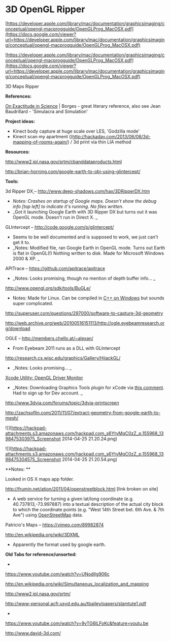 # 3D OpenGL Ripper 

[](https://developer.apple.com/library/mac/documentation/graphicsimaging/conceptual/opengl-macprogguide/OpenGLProg_MacOSX.pdf)[https://developer.apple.com/library/mac/documentation/graphicsimaging/conceptual/opengl-macprogguide/OpenGLProg_MacOSX.pdf](https://docs.google.com/viewer?url=https://developer.apple.com/library/mac/documentation/graphicsimaging/conceptual/opengl-macprogguide/OpenGLProg_MacOSX.pdf)

[](https://developer.apple.com/library/mac/documentation/graphicsimaging/conceptual/opengl-macprogguide/OpenGLProg_MacOSX.pdf)[https://developer.apple.com/library/mac/documentation/graphicsimaging/conceptual/opengl-macprogguide/OpenGLProg_MacOSX.pdf](https://docs.google.com/viewer?url=https://developer.apple.com/library/mac/documentation/graphicsimaging/conceptual/opengl-macprogguide/OpenGLProg_MacOSX.pdf)

3D Maps Ripper

**References:**

[On Exactitude in Science](https://docs.google.com/viewer?url=http://www.sccs.swarthmore.edu/users/08/bblonder/phys120/docs/borges.pdf) | Borges - great literary reference, also see Jean Baudrillard - 'Simulacra and Simulation'

**Project ideas:**

*   Kinect body capture at huge scale over LES, 'Godzilla mode'
*   Kinect scan my apartment ([](http://hackaday.com/2013/06/08/3d-mapping-of-rooms-again/))http://hackaday.com/2013/06/08/3d-mapping-of-rooms-again/) / 3d print via thin LIA method 

**Resources:**

[](http://www2.jpl.nasa.gov/srtm/cbanddataproducts.html)http://www2.jpl.nasa.gov/srtm/cbanddataproducts.html

[](http://brian-horning.com/google-earth-to-obj-using-glintercept/)http://brian-horning.com/google-earth-to-obj-using-glintercept/

**Tools:**

3d Ripper DX[ ](http://www.deep-shadows.com/hax/3DRipperDX.htm)– [](http://www.deep-shadows.com/hax/3DRipperDX.htm)http://www.deep-shadows.com/hax/3DRipperDX.htm

*   _Notes: Crashes on startup of Google maps. Doesn't show the debug info [top left] to indicate it's running. No files written_.
*   _Got it launching Google Earth with 3D Ripper DX but turns out it was OpenGL mode. Doesn't run in Direct X. _

GLIntercept – [](http://code.google.com/p/glintercept/)http://code.google.com/p/glintercept/

*   Seems to be well documented and is supposed to work, we just can't get it to.
*   _Notes: Modified file, ran Google Earth in OpenGL mode. Turns out Earth is flat in OpenGL(!) Nothing written to disk. Made for Microsoft Windows 2000 & XP. _

APITrace – [](https://github.com/apitrace/apitrace)https://github.com/apitrace/apitrace

*   _Notes: Looks promising, though no mention of depth buffer info... _

[](http://www.opengl.org/sdk/tools/BuGLe/)http://www.opengl.org/sdk/tools/BuGLe/

*   Notes: Made for Linux. Can be compiled in [C++ on Windows](http://www.opengl.org/sdk/tools/BuGLe/documentation/index.php) but sounds super complicated.

[](http://superuser.com/questions/297000/software-to-capture-3d-geometry)http://superuser.com/questions/297000/software-to-capture-3d-geometry

[](http://web.archive.org/web/20100516151113/http://ogle.eyebeamresearch.org/download)http://web.archive.org/web/20100516151113/http://ogle.eyebeamresearch.org/download

OGLE – [](http://members.chello.at/~alexan/)http://members.chello.at/~alexan/

*   From Eyebeam 2011 runs as a DLL with GLIntercept

[](http://research.cs.wisc.edu/graphics/Gallery/HijackGL/)http://research.cs.wisc.edu/graphics/Gallery/HijackGL/

*   _Notes: Looks promising... _

<u>[Xcode Utility: OpenGL Driver Monitor](https://developer.apple.com/library/mac/documentation/graphicsimaging/conceptual/OpenGLProfilerUserGuide/GettedStarted/GettingStarted.html)</u>

*   _Notes: Downloading Graphics Tools plugin for xCode via [this comment](http://apple.stackexchange.com/a/48260). Had to sign up for Dev account. _

[](http://www.3dvia.com/forums/topic/3dvia-printscreen)http://www.3dvia.com/forums/topic/3dvia-printscreen

[](http://zachsoflin.com/2011/11/07/extract-geometry-from-google-earth-to-mesh/)http://zachsoflin.com/2011/11/07/extract-geometry-from-google-earth-to-mesh/

![](https://hackpad-attachments.s3.amazonaws.com/hackpad.com_s6YtyMqC0zZ_p.155968_1398475303975_Screenshot 2014-04-25 21.20.24.png)

![](https://hackpad-attachments.s3.amazonaws.com/hackpad.com_s6YtyMqC0zZ_p.155968_1398475304575_Screenshot 2014-04-25 21.20.54.png)

**Notes: **

Looked in OS X maps app folder. 

[](http://frumin.net/ation/2011/04/openstreetblock.html)http://frumin.net/ation/2011/04/openstreetblock.html [link broken on site]

*   A web service for turning a given lat/long coordinate (e.g. 40.737813,-73.997887) into a textual description of the actual city block to which the coordinate points (e.g. "West 14th Street bet. 6th Ave. & 7th Ave") using [OpenStreetMap](http://openstreetmap.org/) data.

Patricio's Maps – [](https://vimeo.com/89982874)https://vimeo.com/89982874

[](http://en.wikipedia.org/wiki/3DXML)http://en.wikipedia.org/wiki/3DXML

*   Apparently the format used by google earth.

**Old Tabs for reference/unsorted:**

*

[](https://www.youtube.com/watch?v=UNodlIg906c)https://www.youtube.com/watch?v=UNodlIg906c

[](http://en.wikipedia.org/wiki/Simultaneous_localization_and_mapping)http://en.wikipedia.org/wiki/Simultaneous_localization_and_mapping

[](http://www2.jpl.nasa.gov/srtm/)http://www2.jpl.nasa.gov/srtm/

[](http://www-personal.acfr.usyd.edu.au/tbailey/papers/slamtute1.pdf)http://www-personal.acfr.usyd.edu.au/tbailey/papers/slamtute1.pdf

*

[](https://www.youtube.com/watch?v=9vTG6lLFoKc&feature=youtu.be)https://www.youtube.com/watch?v=9vTG6lLFoKc&feature=youtu.be

[](http://www.david-3d.com/)http://www.david-3d.com/